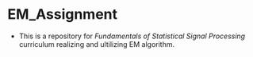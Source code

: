 # EM_Assignment

- This is a repository for *Fundamentals of Statistical Signal Processing* curriculum realizing and ultilizing EM algorithm.
